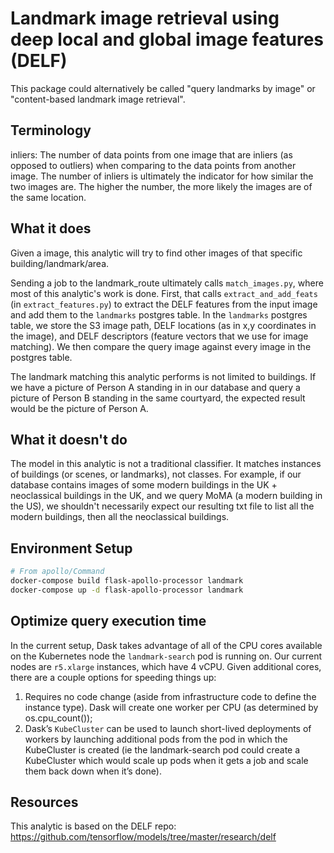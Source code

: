 # Landmark image retrieval using deep local and global image features (DELF)
This package could alternatively be called "query landmarks by image" or "content-based landmark image retrieval".

## Terminology

inliers: The number of data points from one image that are inliers (as opposed to outliers) when comparing to the data points from another image. The number of inliers is ultimately the indicator for how similar the two images are. The higher the number, the more likely the images are of the same location.

## What it does

Given a image, this analytic will try to find other images of that specific building/landmark/area.

Sending a job to the landmark_route ultimately calls `match_images.py`, where most of this analytic's work is done. First, that calls `extract_and_add_feats` (in `extract_features.py`) to extract the DELF features from the input image and add them to the `landmarks` postgres table. In the `landmarks` postgres table, we store the S3 image path, DELF locations (as in x,y coordinates in the image), and DELF descriptors (feature vectors that we use for image matching). We then compare the query image against every image in the postgres table.

The landmark matching this analytic performs is not limited to buildings. If we have a picture of Person A standing in <some courtyard with trees in the background> in our database and query a picture of Person B standing in the same courtyard, the expected result would be the picture of Person A. 

## What it doesn't do

The model in this analytic is not a traditional classifier. It matches instances of buildings (or scenes, or landmarks), not classes. For example, if our database contains images of some modern buildings in the UK + neoclassical buildings in the UK, and we query MoMA (a modern building in the US), we shouldn't necessarily expect our resulting txt file to list all the modern buildings, then all the neoclassical buildings.

## Environment Setup

```bash
# From apollo/Command
docker-compose build flask-apollo-processor landmark 
docker-compose up -d flask-apollo-processor landmark

```
    
## Optimize query execution time

In the current setup, Dask takes advantage of all of the CPU cores available on the Kubernetes node the `landmark-search` pod is running on. Our current nodes are `r5.xlarge` instances, which have 4 vCPU. 
Given additional cores, there are a couple options for speeding things up:
 1) Requires no code change (aside from infrastructure code to define the instance type). Dask will create one worker per CPU (as determined by os.cpu_count()); 
 2) Dask’s `KubeCluster` can be used to launch short-lived deployments of workers by launching additional pods from the pod in which the KubeCluster is created (ie the landmark-search pod could create a KubeCluster which would scale up pods when it gets a job and scale them back down when it’s done).

## Resources

This analytic is based on the DELF repo: https://github.com/tensorflow/models/tree/master/research/delf